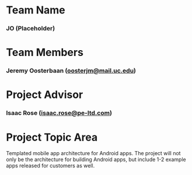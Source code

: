 # Team Name
### JO (Placeholder)

# Team Members
### Jeremy Oosterbaan (oosterjm@mail.uc.edu)

# Project Advisor
### Isaac Rose (isaac.rose@pe-ltd.com)

# Project Topic Area
Templated mobile app architecture for Android apps. The project will not only be the architecture for building Android apps, but include 1-2 example apps released for customers as well.